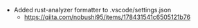 - Added rust-analyzer formatter to .vscode/settings.json
  - https://qiita.com/nobushi95/items/178431541c6505121b76
